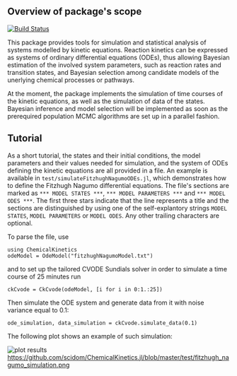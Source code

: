 ## Overview of package's scope

[![Build Status](https://travis-ci.org/scidom/ChemicalKinetics.jl.png)](https://travis-ci.org/scidom/ChemicalKinetics.jl)

This package provides tools for simulation and statistical analysis of systems 
modelled by kinetic equations. Reaction kinetics can be expressed as systems of 
ordinary differential equations (ODEs), thus allowing Bayesian estimation of 
the involved system parameters, such as reaction rates and transition states, 
and Bayesian selection among candidate models of the unerlying chemical 
processes or pathways.

At the moment, the package implements the simulation of time courses of the 
kinetic equations, as well as the simulation of data of the states. Bayesian 
inference and model selection will be implemented as soon as the prerequired 
population MCMC algorithms are set up in a parallel fashion.

## Tutorial

As a short tutorial, the states and their initial conditions, the model 
parameters and their values needed for simulation, and the system of ODEs 
defining the kinetic equations are all provided in a file. An example is 
available in `test/simulateFitzhughNagumoODEs.jl`, which demonstrates how to 
define the Fitzhugh Nagumo differential equations. The file's sections are 
marked as `*** MODEL STATES ***`, `*** MODEL PARAMETERS ***` and
`*** MODEL ODES ***`. The first three stars indicate that the line represents a 
title and the sections are distinguished by using one of the self-explantory 
strings `MODEL STATES`, `MODEL PARAMETERS` or `MODEL ODES`. Any other trailing 
characters are optional.

To parse the file, use

    using ChemicalKinetics
    odeModel = OdeModel("fitzhughNagumoModel.txt")

and to set up the tailored CVODE Sundials solver in order to simulate a time 
course of 25 minutes run

    ckCvode = CkCvode(odeModel, [i for i in 0:1.:25])

Then simulate the ODE system and generate data from it with noise variance 
equal to 0.1:

    ode_simulation, data_simulation = ckCvode.simulate_data(0.1)
    
The following plot shows an example of such simulation:

![plot results](https://github.com/scidom/ChemicalKinetics.jl/blob/master/test/fitzhugh_nagumo_simulation.png?raw=true "Fitzhugh Nagumo simulation")
https://github.com/scidom/ChemicalKinetics.jl/blob/master/test/fitzhugh_nagumo_simulation.png
